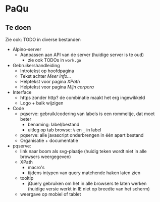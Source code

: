# PaQu #

## Te doen ##

Zie ook: TODO in diverse bestanden

  - Alpino-server
    - Aanpassen aan API van de server (huidige server is te oud)
      - zie ook TODOs in `work.go`
  - Gebruikershandleiding
    - Introtekst op hoofdpagina
    - Tekst achter *Meer info...*
    - Helptekst voor pagina *XPath*
    - Helptekst voor pagina *Mijn corpora*
  - Interface
    - https zonder http? de combinatie maakt het erg ingewikkeld
    - Logo + balk wijzigen
  - Code
    - pqserve: gebruik/codering van labels is een rommeltje, dat moet beter
      - benaming: label/bestand
      - uitleg op tab browse: `%` en `_` in label
    - pqserve: alle javascript onderbrengen in één apart bestand
    - Organisatie + documentatie
  - pqserve:
    - link naar boom als svg-plaatje (huidig teken wordt niet in alle
      browsers weergegeven)
    - XPath
      - macro's
      - tijdens intypen van query matchende haken laten zien
    - tooltip
      - jQuery gebruiken om het in alle browsers te laten werken (huidige
        versie werkt in IE niet op breedte van het scherm)
    - weergave op mobiel of tablet
